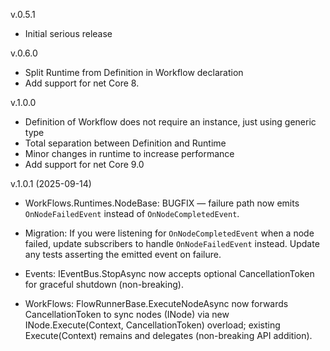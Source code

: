 v.0.5.1
- Initial serious release

v.0.6.0
- Split Runtime from Definition in Workflow declaration
- Add support for net Core 8.

v.1.0.0
- Definition of Workflow does not require an instance, just using generic type
- Total separation between Definition and Runtime
- Minor changes in runtime to increase performance
- Add support for net Core 9.0

v.1.0.1 (2025-09-14)
- WorkFlows.Runtimes.NodeBase: BUGFIX — failure path now emits `OnNodeFailedEvent` instead of `OnNodeCompletedEvent`.
- Migration: If you were listening for `OnNodeCompletedEvent` when a node failed, update subscribers to handle `OnNodeFailedEvent` instead. Update any tests asserting the emitted event on failure.

- Events: IEventBus.StopAsync now accepts optional CancellationToken for graceful shutdown (non-breaking).

- WorkFlows: FlowRunnerBase.ExecuteNodeAsync now forwards CancellationToken to sync nodes (INode) via new INode.Execute(Context, CancellationToken) overload; existing Execute(Context) remains and delegates (non-breaking API addition).
